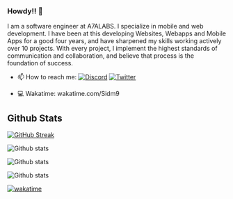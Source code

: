 
### Howdy!! 👋


I am a software engineer at A7ALABS.
I specialize in mobile and web development. I have been at this developing Websites, Webapps and Mobile Apps for a good four years, and have sharpened my skills working actively over 10 projects.
With every project, I implement the highest standards of communication and collaboration, and believe that process is the foundation of success. 

- 📫 How to reach me:   [![Discord](https://img.shields.io/badge/Discord-7289DA?style=for-the-badge&logo=discord&logoColor=white)](https://discord.com/users/sidm9#9831)  [![Twitter](https://img.shields.io/badge/Twitter-1DA1F2?style=for-the-badge&logo=twitter&logoColor=white)](https://twitter.com/sidm_9)

- 💻 Wakatime: wakatime.com/Sidm9 


## Github Stats
[![GitHub Streak](https://streak-stats.demolab.com?user=sidm9&theme=violet-dark&card_width=500)](https://git.io/streak-stats)

![Github stats](https://github-readme-stats.vercel.app/api?username=sidm9)

![Github stats](https://cr-ss-service.azurewebsites.net/api/ScreenShot?widget=summary&username=sidm9)

![Github stats](https://cr-skills-chart-widget.azurewebsites.net/api/api?username=sidm9)

[![wakatime](https://wakatime.com/badge/user/64e33ca6-190f-476e-a2b0-ac96e94cb6ae.svg)](https://wakatime.com/@64e33ca6-190f-476e-a2b0-ac96e94cb6ae)

